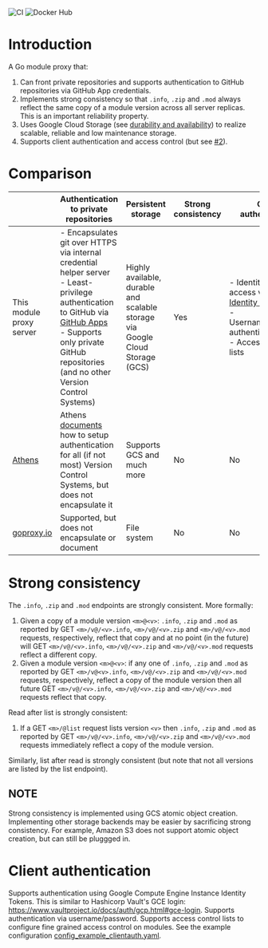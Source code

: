 ![CI](https://github.com/go-mod-proxy/go-mod-proxy/workflows/ci/badge.svg)
![Docker Hub](https://img.shields.io/docker/image-size/jbrekelmans/go-module-proxy?sort=date)

# Introduction
A Go module proxy that:
1. Can front private repositories and supports authentication to GitHub repositories via GitHub App credentials.
1. Implements strong consistency so that `.info`, `.zip` and `.mod` always reflect the same copy of a module version across all server replicas. This is an important reliability property.
1. Uses Google Cloud Storage (see [durability and availability](https://cloud.google.com/storage/docs/storage-classes)) to realize scalable, reliable and low maintenance storage.
1. Supports client authentication and access control (but see [#2](https://github.com/go-mod-proxy/go-mod-proxy/issues/2)).

# Comparison
| | Authentication to private repositories | Persistent storage | Strong consistency | Client authentication | Community (as of 16 Sep 2020) | Caches sumdb (privacy) |
|---|---|---|---|---|---|---|
| This module proxy server | - Encapsulates git over HTTPS via internal credential helper server<br/>- Least-privilege authentication to GitHub via [GitHub Apps](https://developer.github.com/apps/)<br/>- Supports only private GitHub repositories (and no other Version Control Systems) | Highly available, durable and scalable storage via Google Cloud Storage (GCS) | Yes | - Identity-based access via [Instance Identity JWTs](https://cloud.google.com/compute/docs/instances/verifying-instance-identity)<br/>- Username/password authentication<br/>- Access control lists | [0 stars](https://github.com/go-mod-proxy/go-mod-proxy) | [No, see #1](https://github.com/go-mod-proxy/go-mod-proxy/issues/1) |
| [Athens](https://docs.gomods.io/) | Athens [documents](https://docs.gomods.io/configuration/authentication/) how to setup authentication for all (if not most) Version Control Systems, but does not encapsulate it | Supports GCS and much more | No | No | [3.3k stars](https://github.com/gomods/athens) | No |
| [goproxy.io](https://github.com/goproxyio/goproxy) | Supported, but does not encapsulate or document | File system | No | No | [4.3k stars](https://github.com/goproxyio/goproxy) | - |


# Strong consistency
The `.info`, `.zip` and `.mod` endpoints are strongly consistent. More formally:
1. Given a copy of a module version `<m>@<v>`: `.info`, `.zip` and `.mod` as reported by GET `<m>/v@/<v>.info`, `<m>/v@/<v>.zip` and `<m>/v@/<v>.mod` requests, respectively, reflect that copy and at no point (in the future) will GET `<m>/v@/<v>.info`, `<m>/v@/<v>.zip` and `<m>/v@/<v>.mod` requests reflect a different copy.
2. Given a module version `<m>@<v>`: if any one of `.info`, `.zip` and `.mod` as reported by GET `<m>/v@<v>.info`, `<m>/v@/<v>.zip` and `<m>/v@/<v>.mod` requests, respectively, reflect a copy of the module version then all future GET `<m>/v@/<v>.info`, `<m>/v@/<v>.zip` and `<m>/v@/<v>.mod` requests reflect that copy.

Read after list is strongly consistent:
1. If a GET `<m>/@list` request lists version `<v>` then `.info`, `.zip` and `.mod` as reported by GET `<m>/v@/<v>.info`, `<m>/v@/<v>.zip` and `<m>/v@/<v>.mod` requests immediately reflect a copy of the module version.

Similarly, list after read is strongly consistent (but note that not all versions are listed by the list endpoint).

## NOTE
Strong consistency is implemented using GCS atomic object creation. Implementing other storage backends may be easier by sacrificing strong consistency. For example, Amazon S3 does not support atomic object creation, but can still be pluggged in.

# Client authentication
Supports authentication using Google Compute Engine Instance Identity Tokens. This is similar to Hashicorp Vault's GCE login: https://www.vaultproject.io/docs/auth/gcp.html#gce-login.
Supports authentication via username/password.
Supports access control lists to configure fine grained access control on modules.
See the example configuration [config_example_clientauth.yaml](config_example_clientauth.yaml).
